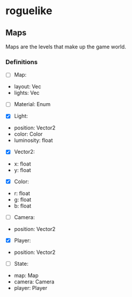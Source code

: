 # roguelike
 
## Maps
Maps are the levels that make up the game world.

### Definitions
- [ ] Map:
* layout: Vec<Material>
* lights: Vec<Light>

- [ ] Material: Enum

- [X] Light:
* position: Vector2
* color: Color
* luminosity: float

- [x] Vector2:
* x: float
* y: float

- [x] Color:
* r: float
* g: float
* b: float

- [ ] Camera:
* position: Vector2

- [X] Player:
* position: Vector2

- [ ] State:
* map: Map
* camera: Camera
* player: Player
